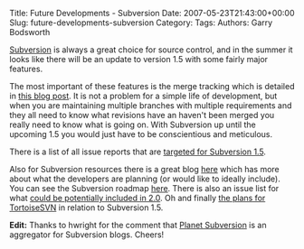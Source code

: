 Title: Future Developments - Subversion
Date: 2007-05-23T21:43:00+00:00
Slug: future-developments-subversion
Category: 
Tags: 
Authors: Garry Bodsworth

<a href="http://subversion.tigris.org">Subversion</a> is always a great choice for source control, and in the summer it looks like there will be an update to version 1.5 with some fairly major features.

The most important of these features is the merge tracking which is detailed in <a href="http://blogs.open.collab.net/svn/2007/05/the_subversion__1.html">this blog post</a>.  It is not a problem for a simple life of development, but when you are maintaining multiple branches with multiple requirements and they all need to know what revisions have an haven't been merged you really need to know what is going on.  With Subversion up until the upcoming 1.5 you would just have to be conscientious and meticulous.

There is a list of all issue reports that are <a href="http://subversion.tigris.org/issues/buglist.cgi?component=subversion&issue_status=NEW&issue_status=STARTED&issue_status=REOPENED&target_milestone=1.5&target_milestone=1.5-consider">targeted for Subversion 1.5</a>.

Also for Subversion resources there is a great blog <a href="http://svn-dev.blogspot.com/">here</a> which has more about what the developers are planning (or would like to ideally include).  You can see the Subversion roadmap <a href="http://subversion.tigris.org/roadmap.html">here</a>.  There is also an issue list for what <a href="http://subversion.tigris.org/issues/buglist.cgi?component=subversion&issue_status=NEW&issue_status=STARTED&issue_status=REOPENED&target_milestone=2.0">could be potentially included in 2.0</a>.  Oh and finally <a href="http://tortoisesvn.net/status">the plans for TortoiseSVN</a> in relation to Subversion 1.5.

<span style="font-weight:bold;">Edit:</span> Thanks to hwright for the comment that <a href="http://jc.ngo.org.uk/~nik/planet-subversion/">Planet Subversion</a> is an aggregator for Subversion blogs.  Cheers!